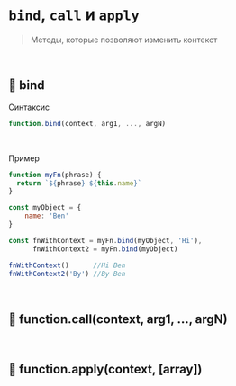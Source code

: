 # `bind`, `call` и `apply`
> Методы, которые позволяют изменить контекст

<br> 

## 🚩 bind

Синтаксис
```javascript
function.bind(context, arg1, ..., argN)
```
<br>

Пример
```javascript
function myFn(phrase) {
  return `${phrase} ${this.name}`
}

const myObject = {
    name: 'Ben'
}

const fnWithContext = myFn.bind(myObject, 'Hi'),
      fnWithContext2 = myFn.bind(myObject)

fnWithContext()      //Hi Ben
fnWithContext2('By') //By Ben
```


<br>

## 🚩 function.call(context, arg1, ..., argN)


<br>


## 🚩 function.apply(context, [array])
